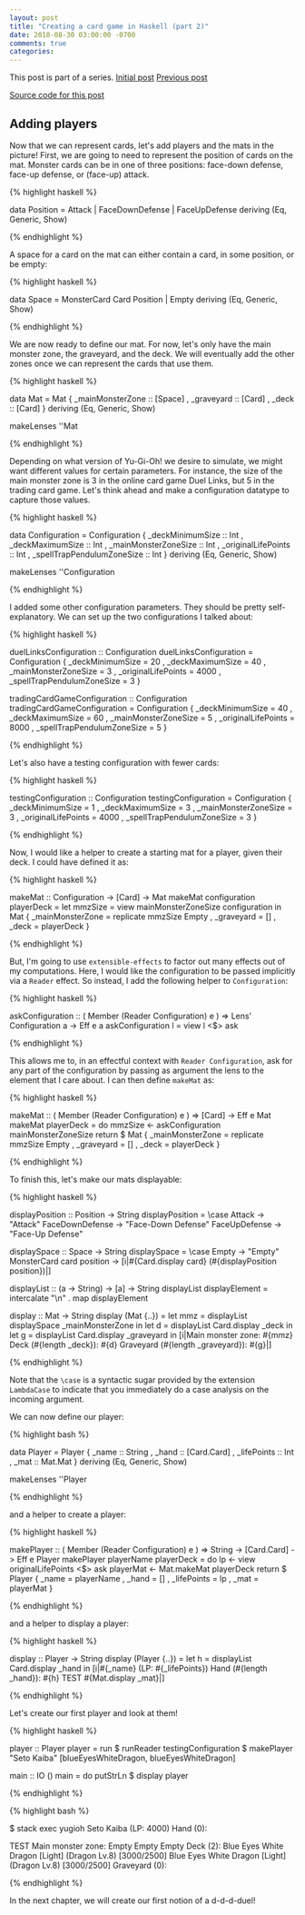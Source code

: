 ```yaml
---
layout: post
title: "Creating a card game in Haskell (part 2)"
date: 2018-08-30 03:00:00 -0700
comments: true
categories:
---
```


This post is part of a series.
[Initial post](https://ptival.github.io/2018/08/30/card-game-01/)
[Previous post](https://ptival.github.io/2018/08/30/card-game-01/)

[Source code for this post](https://github.com/Ptival/yugioh/tree/c9ced7955e4204b1e54087885cd21e59146671f4)

Adding players
--------------

Now that we can represent cards, let's add players and the mats in the picture!
First, we are going to need to represent the position of cards on the mat.
Monster cards can be in one of three positions: face-down defense, face-up
defense, or (face-up) attack.

{% highlight haskell %}

data Position
  = Attack
  | FaceDownDefense
  | FaceUpDefense
  deriving (Eq, Generic, Show)

{% endhighlight %}

A space for a card on the mat can either contain a card, in some position, or be
empty:

{% highlight haskell %}

data Space
  = MonsterCard Card Position
  | Empty
  deriving (Eq, Generic, Show)

{% endhighlight %}

We are now ready to define our mat.  For now, let's only have the main monster
zone, the graveyard, and the deck.  We will eventually add the other zones once
we can represent the cards that use them.

{% highlight haskell %}

data Mat = Mat
  { _mainMonsterZone :: [Space]
  , _graveyard       :: [Card]
  , _deck            :: [Card]
  }
  deriving (Eq, Generic, Show)

makeLenses ''Mat

{% endhighlight %}

Depending on what version of Yu-Gi-Oh! we desire to simulate, we might want
different values for certain parameters.  For instance, the size of the main
monster zone is 3 in the online card game Duel Links, but 5 in the trading card
game.  Let's think ahead and make a configuration datatype to capture those
values.

{% highlight haskell %}

data Configuration = Configuration
  { _deckMinimumSize           :: Int
  , _deckMaximumSize           :: Int
  , _mainMonsterZoneSize       :: Int
  , _originalLifePoints        :: Int
  , _spellTrapPendulumZoneSize :: Int
  }
  deriving (Eq, Generic, Show)

makeLenses ''Configuration

{% endhighlight %}

I added some other configuration parameters.  They should be pretty
self-explanatory.  We can set up the two configurations I talked about:

{% highlight haskell %}

duelLinksConfiguration :: Configuration
duelLinksConfiguration = Configuration
  { _deckMinimumSize           = 20
  , _deckMaximumSize           = 40
  , _mainMonsterZoneSize       = 3
  , _originalLifePoints        = 4000
  , _spellTrapPendulumZoneSize = 3
  }

tradingCardGameConfiguration :: Configuration
tradingCardGameConfiguration = Configuration
  { _deckMinimumSize           = 40
  , _deckMaximumSize           = 60
  , _mainMonsterZoneSize       = 5
  , _originalLifePoints        = 8000
  , _spellTrapPendulumZoneSize = 5
  }

{% endhighlight %}

Let's also have a testing configuration with fewer cards:

{% highlight haskell %}

testingConfiguration :: Configuration
testingConfiguration = Configuration
  { _deckMinimumSize           = 1
  , _deckMaximumSize           = 3
  , _mainMonsterZoneSize       = 3
  , _originalLifePoints        = 4000
  , _spellTrapPendulumZoneSize = 3
  }

{% endhighlight %}

Now, I would like a helper to create a starting mat for a player, given their
deck.  I could have defined it as:

{% highlight haskell %}

makeMat :: Configuration -> [Card] -> Mat
makeMat configuration playerDeck =
  let mmzSize = view mainMonsterZoneSize configuration in
  Mat
  { _mainMonsterZone = replicate mmzSize Empty
  , _graveyard       = []
  , _deck            = playerDeck
  }

{% endhighlight %}

But, I'm going to use `extensible-effects` to factor out many effects out of my
computations.  Here, I would like the configuration to be passed implicitly via
a `Reader` effect.  So instead, I add the following helper to `Configuration`:

{% highlight haskell %}

askConfiguration ::
  ( Member (Reader Configuration) e ) =>
  Lens' Configuration a -> Eff e a
askConfiguration l = view l <$> ask

{% endhighlight %}

This allows me to, in an effectful context with `Reader Configuration`, ask for
any part of the configuration by passing as argument the lens to the element
that I care about.  I can then define `makeMat` as:

{% highlight haskell %}

makeMat ::
  ( Member (Reader Configuration) e ) =>
  [Card] -> Eff e Mat
makeMat playerDeck = do
  mmzSize <- askConfiguration mainMonsterZoneSize
  return $ Mat
    { _mainMonsterZone = replicate mmzSize Empty
    , _graveyard       = []
    , _deck            = playerDeck
    }

{% endhighlight %}

To finish this, let's make our mats displayable:

{% highlight haskell %}

displayPosition :: Position -> String
displayPosition = \case
  Attack          -> "Attack"
  FaceDownDefense -> "Face-Down Defense"
  FaceUpDefense   -> "Face-Up Defense"

displaySpace :: Space -> String
displaySpace = \case
  Empty                     -> "Empty"
  MonsterCard card position -> [i|#{Card.display card} (#{displayPosition position})|]

displayList :: (a -> String) -> [a] -> String
displayList displayElement = intercalate "\n" . map displayElement

display :: Mat -> String
display (Mat {..}) =
  let mmz = displayList displaySpace _mainMonsterZone in
  let d   = displayList Card.display _deck            in
  let g   = displayList Card.display _graveyard       in
  [i|Main monster zone:
#{mmz}
Deck (#{length _deck}):
#{d}
Graveyard (#{length _graveyard}):
#{g}|]

{% endhighlight %}

Note that the `\case` is a syntactic sugar provided by the extension
`LambdaCase` to indicate that you immediately do a case analysis on the incoming
argument.

We can now define our player:

{% highlight bash %}

data Player = Player
  { _name       :: String
  , _hand       :: [Card.Card]
  , _lifePoints :: Int
  , _mat        :: Mat.Mat
  }
  deriving (Eq, Generic, Show)

makeLenses ''Player

{% endhighlight %}

and a helper to create a player:

{% highlight haskell %}

makePlayer ::
  ( Member (Reader Configuration) e ) =>
  String -> [Card.Card] -> Eff e Player
makePlayer playerName playerDeck = do
  lp <- view originalLifePoints <$> ask
  playerMat <- Mat.makeMat playerDeck
  return $ Player
    { _name       = playerName
    , _hand       = []
    , _lifePoints = lp
    , _mat        = playerMat
    }

{% endhighlight %}

and a helper to display a player:

{% highlight haskell %}

display :: Player -> String
display (Player {..}) =
  let h = displayList Card.display _hand in
  [i|#{_name} (LP: #{_lifePoints})
Hand (#{length _hand}):
#{h}
TEST
#{Mat.display _mat}|]

{% endhighlight %}

Let's create our first player and look at them!

{% highlight haskell %}

player :: Player
player =
  run
  $ runReader testingConfiguration
  $ makePlayer "Seto Kaiba" [blueEyesWhiteDragon, blueEyesWhiteDragon]

main :: IO ()
main = do
  putStrLn $ display player

{% endhighlight %}

{% highlight bash %}

$ stack exec yugioh
Seto Kaiba (LP: 4000)
Hand (0):

TEST
Main monster zone:
Empty
Empty
Empty
Deck (2):
Blue Eyes White Dragon [Light] (Dragon Lv.8) [3000/2500]
Blue Eyes White Dragon [Light] (Dragon Lv.8) [3000/2500]
Graveyard (0):


{% endhighlight %}

In the next chapter, we will create our first notion of a d-d-d-duel!
